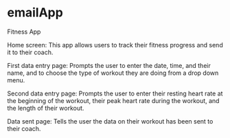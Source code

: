 # emailApp

Fitness App

Home screen: This app allows users to track their fitness progress and send it to their coach.

First data entry page: Prompts the user to enter the date, time, and their name, and to choose the type of workout they are doing from a drop down menu.

Second data entry page: Prompts the user to enter their resting heart rate at the beginning of the workout, their peak heart rate during the workout, and the length of their workout.

Data sent page: Tells the user the data on their workout has been sent to their coach.

